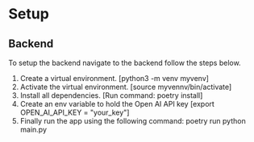 # Setup

## Backend
To setup the backend navigate to the backend follow the steps below. 
1. Create a virtual environment. [python3 -m venv myvenv]
2. Activate the virtual environment. [source myvennv/bin/activate]
3. Install all dependencies. [Run command: poetry install] 
4. Create an env variable to hold the Open AI API key [export OPEN_AI_API_KEY = "your_key"]
4. Finally run the app using the following command: poetry run python main.py
